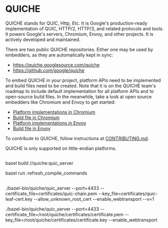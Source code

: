 # QUICHE

QUICHE stands for QUIC, Http, Etc. It is Google's production-ready
implementation of QUIC, HTTP/2, HTTP/3, and related protocols and tools. It
powers Google's servers, Chromium, Envoy, and other projects. It is actively
developed and maintained.

There are two public QUICHE repositories. Either one may be used by embedders,
as they are automatically kept in sync:

*   https://quiche.googlesource.com/quiche
*   https://github.com/google/quiche

To embed QUICHE in your project, platform APIs need to be implemented and build
files need to be created. Note that it is on the QUICHE team's roadmap to
include default implementation for all platform APIs and to open-source build
files. In the meanwhile, take a look at open source embedders like Chromium and
Envoy to get started:

*   [Platform implementations in Chromium](https://source.chromium.org/chromium/chromium/src/+/main:net/third_party/quiche/overrides/quiche_platform_impl/)
*   [Build file in Chromium](https://source.chromium.org/chromium/chromium/src/+/main:net/third_party/quiche/BUILD.gn)
*   [Platform implementations in Envoy](https://github.com/envoyproxy/envoy/tree/master/source/common/quic/platform)
*   [Build file in Envoy](https://github.com/envoyproxy/envoy/blob/main/bazel/external/quiche.BUILD)

To contribute to QUICHE, follow instructions at
[CONTRIBUTING.md](CONTRIBUTING.md).

QUICHE is only supported on little-endian platforms.

##

bazel build //quiche:quic_server

bazel run :refresh_compile_commands
##

./bazel-bin/quiche/quic_server --port=4433 --certificate_file=certificates/quic-chain.pem --key_file=certificates/quic-leaf-cert.key --allow_unknown_root_cert --enable_webtransport --v=1


./bazel-bin/quiche/quic_server --port=4433 --certificate_file=/root/quiche/certificates/certificate.pem --key_file=/root/quiche/certificates/certificate.key --enable_webtransport 

##

